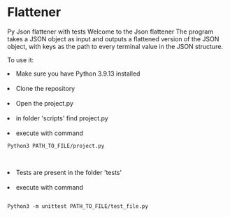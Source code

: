 # Flattener

Py Json flattener with tests
Welcome to the Json flattener
The program takes a JSON object as input and outputs a flattened version of the JSON object, with keys as the path to every terminal value in the JSON structure.

To use it:
<br><li>Make sure you have Python 3.9.13 installed <br>
<br><li>Clone the repository<br>
<br><li>Open the project.py<br>
<br><li>in folder 'scripts' find project.py <br>
<br><li>execute with command

```
Python3 PATH_TO_FILE/project.py
```

<br><li>Tests are present in the folder 'tests' <br>
<br><li>execute with command

```

Python3 -m unittest PATH_TO_FILE/test_file.py

```

<br>
